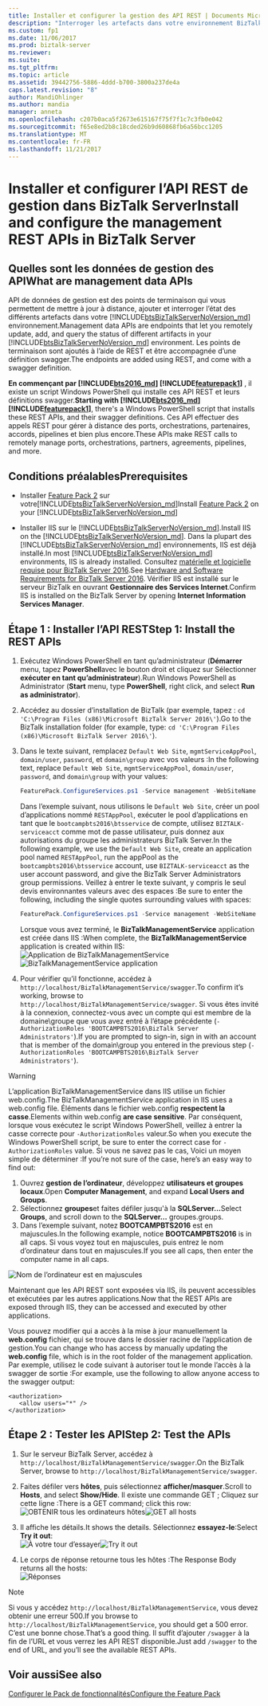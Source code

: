 ```yaml
---
title: Installer et configurer la gestion des API REST | Documents Microsoft
description: "Interroger les artefacts dans votre environnement BizTalk à l’aide des données de gestion des API REST avec Feature Pack dans BizTalk Server"
ms.custom: fp1
ms.date: 11/06/2017
ms.prod: biztalk-server
ms.reviewer: 
ms.suite: 
ms.tgt_pltfrm: 
ms.topic: article
ms.assetid: 39442756-5886-4ddd-b700-3800a237de4a
caps.latest.revision: "8"
author: MandiOhlinger
ms.author: mandia
manager: anneta
ms.openlocfilehash: c207b0aca5f2673e615167f75f7f1c7c3fb0e042
ms.sourcegitcommit: f65e8ed2b8c18cded26b9d60868fb6a56bcc1205
ms.translationtype: MT
ms.contentlocale: fr-FR
ms.lasthandoff: 11/21/2017
---
```

# <a name="install-and-configure-the-management-rest-apis-in-biztalk-server"></a><span data-ttu-id="c3884-103">Installer et configurer l’API REST de gestion dans BizTalk Server</span><span class="sxs-lookup"><span data-stu-id="c3884-103">Install and configure the management REST APIs in BizTalk Server</span></span>

## <a name="what-are-management-data-apis"></a><span data-ttu-id="c3884-104">Quelles sont les données de gestion des API</span><span class="sxs-lookup"><span data-stu-id="c3884-104">What are management data APIs</span></span>
<span data-ttu-id="c3884-105">API de données de gestion est des points de terminaison qui vous permettent de mettre à jour à distance, ajouter et interroger l’état des différents artefacts dans votre [!INCLUDE[btsBizTalkServerNoVersion_md](../includes/btsbiztalkservernoversion-md.md)] environnement.</span><span class="sxs-lookup"><span data-stu-id="c3884-105">Management data APIs are endpoints that let you remotely update, add, and query the status of different artifacts in your [!INCLUDE[btsBizTalkServerNoVersion_md](../includes/btsbiztalkservernoversion-md.md)] environment.</span></span> <span data-ttu-id="c3884-106">Les points de terminaison sont ajoutés à l’aide de REST et être accompagnée d’une définition swagger.</span><span class="sxs-lookup"><span data-stu-id="c3884-106">The endpoints are added using REST, and come with a swagger definition.</span></span> 

<span data-ttu-id="c3884-107">**En commençant par [!INCLUDE[bts2016_md](../includes/bts2016-md.md)] [!INCLUDE[featurepack1](../includes/featurepack1.md)]** , il existe un script Windows PowerShell qui installe ces API REST et leurs définitions swagger.</span><span class="sxs-lookup"><span data-stu-id="c3884-107">**Starting with [!INCLUDE[bts2016_md](../includes/bts2016-md.md)] [!INCLUDE[featurepack1](../includes/featurepack1.md)]**, there's a Windows PowerShell script that installs these REST APIs, and their swagger definitions.</span></span> <span data-ttu-id="c3884-108">Ces API effectuer des appels REST pour gérer à distance des ports, orchestrations, partenaires, accords, pipelines et bien plus encore.</span><span class="sxs-lookup"><span data-stu-id="c3884-108">These APIs make REST calls to remotely manage ports, orchestrations, partners, agreements, pipelines, and more.</span></span> 

## <a name="prerequisites"></a><span data-ttu-id="c3884-109">Conditions préalables</span><span class="sxs-lookup"><span data-stu-id="c3884-109">Prerequisites</span></span>
* <span data-ttu-id="c3884-110">Installer [Feature Pack 2](https://aka.ms/bts2016fp2) sur votre[!INCLUDE[btsBizTalkServerNoVersion_md](../includes/btsbiztalkservernoversion-md.md)]</span><span class="sxs-lookup"><span data-stu-id="c3884-110">Install [Feature Pack 2](https://aka.ms/bts2016fp2) on your [!INCLUDE[btsBizTalkServerNoVersion_md](../includes/btsbiztalkservernoversion-md.md)]</span></span>

* <span data-ttu-id="c3884-111">Installer IIS sur le [!INCLUDE[btsBizTalkServerNoVersion_md](../includes/btsbiztalkservernoversion-md.md)].</span><span class="sxs-lookup"><span data-stu-id="c3884-111">Install IIS on the [!INCLUDE[btsBizTalkServerNoVersion_md](../includes/btsbiztalkservernoversion-md.md)].</span></span> <span data-ttu-id="c3884-112">Dans la plupart des [!INCLUDE[btsBizTalkServerNoVersion_md](../includes/btsbiztalkservernoversion-md.md)] environnements, IIS est déjà installé.</span><span class="sxs-lookup"><span data-stu-id="c3884-112">In most [!INCLUDE[btsBizTalkServerNoVersion_md](../includes/btsbiztalkservernoversion-md.md)] environments, IIS is already installed.</span></span> <span data-ttu-id="c3884-113">Consultez [matérielle et logicielle requise pour BizTalk Server 2016](../install-and-config-guides/hardware-and-software-requirements-for-biztalk-server-2016.md).</span><span class="sxs-lookup"><span data-stu-id="c3884-113">See [Hardware and Software Requirements for BizTalk Server 2016](../install-and-config-guides/hardware-and-software-requirements-for-biztalk-server-2016.md).</span></span> <span data-ttu-id="c3884-114">Vérifier IIS est installé sur le serveur BizTalk en ouvrant **Gestionnaire des Services Internet**.</span><span class="sxs-lookup"><span data-stu-id="c3884-114">Confirm IIS is installed on the BizTalk Server by opening **Internet Information Services Manager**.</span></span> 

## <a name="step-1-install-the-rest-apis"></a><span data-ttu-id="c3884-115">Étape 1 : Installer l’API REST</span><span class="sxs-lookup"><span data-stu-id="c3884-115">Step 1: Install the REST APIs</span></span>

1. <span data-ttu-id="c3884-116">Exécutez Windows PowerShell en tant qu’administrateur (**Démarrer** menu, tapez **PowerShell**avec le bouton droit et cliquez sur Sélectionner **exécuter en tant qu’administrateur**).</span><span class="sxs-lookup"><span data-stu-id="c3884-116">Run Windows PowerShell as Administrator (**Start** menu, type **PowerShell**, right click, and select **Run as administrator**).</span></span> 
2. <span data-ttu-id="c3884-117">Accédez au dossier d’installation de BizTalk (par exemple, tapez : `cd 'C:\Program Files (x86)\Microsoft BizTalk Server 2016\'`).</span><span class="sxs-lookup"><span data-stu-id="c3884-117">Go to the BizTalk installation folder (for example, type: `cd 'C:\Program Files (x86)\Microsoft BizTalk Server 2016\'`).</span></span>
3. <span data-ttu-id="c3884-118">Dans le texte suivant, remplacez `Default Web Site`, `mgmtServiceAppPool`, `domain/user`, `password`, et `domain\group` avec vos valeurs :</span><span class="sxs-lookup"><span data-stu-id="c3884-118">In the following text, replace `Default Web Site`, `mgmtServiceAppPool`, `domain/user`, `password`, and `domain\group` with your values:</span></span>

    ```Powershell
    FeaturePack.ConfigureServices.ps1 -Service management -WebSiteName '<Default Web Site>' -ApplicationPool <mgmtServiceAppPool> -ApplicationPoolUser <domain>\<user> -ApplicationPoolUserPassword <password> -AuthorizationRoles '<domain>\<group>, <domain>\<group>'
    ```

    <span data-ttu-id="c3884-119">Dans l’exemple suivant, nous utilisons le `Default Web Site`, créer un pool d’applications nommé `RESTAppPool`, exécuter le pool d’applications en tant que le `bootcampbts2016\btsservice` de compte, utilisez `BIZTALK-serviceacct` comme mot de passe utilisateur, puis donnez aux autorisations du groupe les administrateurs BizTalk Server.</span><span class="sxs-lookup"><span data-stu-id="c3884-119">In the following example, we use the `Default Web Site`, create an application pool named `RESTAppPool`, run the appPool as the `bootcampbts2016\btsservice` account, use `BIZTALK-serviceacct` as the user account password, and give the BizTalk Server Administrators group permissions.</span></span> <span data-ttu-id="c3884-120">Veillez à entrer le texte suivant, y compris le seul devis environnantes valeurs avec des espaces :</span><span class="sxs-lookup"><span data-stu-id="c3884-120">Be sure to enter the following, including the single quotes surrounding values with spaces:</span></span> 

    ```Powershell
    FeaturePack.ConfigureServices.ps1 -Service management -WebSiteName 'Default Web Site' -ApplicationPool RESTAppPool -ApplicationPoolUser bootcampbts2016\btsservice -ApplicationPoolUserPassword  BIZTALK-serviceacct -AuthorizationRoles 'BOOTCAMPBTS2016\BizTalk Server Administrators'
    ```

    <span data-ttu-id="c3884-121">Lorsque vous avez terminé, le **BizTalkManagementService** application est créée dans IIS :</span><span class="sxs-lookup"><span data-stu-id="c3884-121">When complete, the **BizTalkManagementService** application is created within IIS:</span></span>  
    <span data-ttu-id="c3884-122">![Application de BizTalkManagementService](../core/media/biztalkmanagementservice-apppool.png)</span><span class="sxs-lookup"><span data-stu-id="c3884-122">![BizTalkManagementService application](../core/media/biztalkmanagementservice-apppool.png)</span></span>

4. <span data-ttu-id="c3884-123">Pour vérifier qu’il fonctionne, accédez à `http://localhost/BizTalkManagementService/swagger`.</span><span class="sxs-lookup"><span data-stu-id="c3884-123">To confirm it’s working, browse to `http://localhost/BizTalkManagementService/swagger`.</span></span> <span data-ttu-id="c3884-124">Si vous êtes invité à la connexion, connectez-vous avec un compte qui est membre de la domaine\groupe que vous avez entré à l’étape précédente (`-AuthorizationRoles 'BOOTCAMPBTS2016\BizTalk Server Administrators'`).</span><span class="sxs-lookup"><span data-stu-id="c3884-124">If you are prompted to sign-in, sign in with an account that is member of the domain\group you entered in the previous step (`-AuthorizationRoles 'BOOTCAMPBTS2016\BizTalk Server Administrators'`).</span></span> 

> [!WARNING]
> <span data-ttu-id="c3884-125">L’application BizTalkManagementService dans IIS utilise un fichier web.config.</span><span class="sxs-lookup"><span data-stu-id="c3884-125">The BizTalkManagementService application in IIS uses a web.config file.</span></span> <span data-ttu-id="c3884-126">Éléments dans le fichier web.config **respectent la casse**.</span><span class="sxs-lookup"><span data-stu-id="c3884-126">Elements within web.config **are case sensitive**.</span></span> <span data-ttu-id="c3884-127">Par conséquent, lorsque vous exécutez le script Windows PowerShell, veillez à entrer la casse correcte pour `-AuthorizationRoles` valeur.</span><span class="sxs-lookup"><span data-stu-id="c3884-127">So when you execute the Windows PowerShell script, be sure to enter the correct case for `-AuthorizationRoles` value.</span></span> <span data-ttu-id="c3884-128">Si vous ne savez pas le cas, Voici un moyen simple de déterminer :</span><span class="sxs-lookup"><span data-stu-id="c3884-128">If you’re not sure of the case, here’s an easy way to find out:</span></span> 
> 
> 1. <span data-ttu-id="c3884-129">Ouvrez **gestion de l’ordinateur**, développez **utilisateurs et groupes locaux**.</span><span class="sxs-lookup"><span data-stu-id="c3884-129">Open **Computer Management**, and expand **Local Users and Groups**.</span></span>
> 2. <span data-ttu-id="c3884-130">Sélectionnez **groupes**et faites défiler jusqu'à la **SQLServer...**</span><span class="sxs-lookup"><span data-stu-id="c3884-130">Select **Groups**, and scroll down to the **SQLServer…**</span></span> <span data-ttu-id="c3884-131">groupes.</span><span class="sxs-lookup"><span data-stu-id="c3884-131">groups.</span></span> 
> 3. <span data-ttu-id="c3884-132">Dans l’exemple suivant, notez **BOOTCAMPBTS2016** est en majuscules.</span><span class="sxs-lookup"><span data-stu-id="c3884-132">In the following example, notice **BOOTCAMPBTS2016** is in all caps.</span></span> <span data-ttu-id="c3884-133">Si vous voyez tout en majuscules, puis entrez le nom d’ordinateur dans tout en majuscules.</span><span class="sxs-lookup"><span data-stu-id="c3884-133">If you see all caps, then enter the computer name in all caps.</span></span> 
> 
> ![Nom de l’ordinateur est en majuscules](../core/media/groups-case.png)

<span data-ttu-id="c3884-135">Maintenant que les API REST sont exposées via IIS, ils peuvent accessibles et exécutées par les autres applications.</span><span class="sxs-lookup"><span data-stu-id="c3884-135">Now that the REST APIs are exposed through IIS, they can be accessed and executed by other applications.</span></span> 

<span data-ttu-id="c3884-136">Vous pouvez modifier qui a accès à la mise à jour manuellement la **web.config** fichier, qui se trouve dans le dossier racine de l’application de gestion.</span><span class="sxs-lookup"><span data-stu-id="c3884-136">You can change who has access by manually updating the **web.config** file, which is in the root folder of the management application.</span></span> <span data-ttu-id="c3884-137">Par exemple, utilisez le code suivant à autoriser tout le monde l’accès à la swagger de sortie :</span><span class="sxs-lookup"><span data-stu-id="c3884-137">For example, use the following to allow anyone access to the swagger output:</span></span> 

```
<authorization>
   <allow users="*" />
</authorization>
```

## <a name="step-2-test-the-apis"></a><span data-ttu-id="c3884-138">Étape 2 : Tester les API</span><span class="sxs-lookup"><span data-stu-id="c3884-138">Step 2: Test the APIs</span></span>

1. <span data-ttu-id="c3884-139">Sur le serveur BizTalk Server, accédez à `http://localhost/BizTalkManagementService/swagger`.</span><span class="sxs-lookup"><span data-stu-id="c3884-139">On the BizTalk Server, browse to `http://localhost/BizTalkManagementService/swagger`.</span></span>

2. <span data-ttu-id="c3884-140">Faites défiler vers **hôtes**, puis sélectionnez **afficher/masquer**.</span><span class="sxs-lookup"><span data-stu-id="c3884-140">Scroll to **Hosts**, and select **Show/Hide**.</span></span> <span data-ttu-id="c3884-141">Il existe une commande GET ; Cliquez sur cette ligne :</span><span class="sxs-lookup"><span data-stu-id="c3884-141">There is a GET command; click this row:</span></span>  
<span data-ttu-id="c3884-142">![OBTENIR tous les ordinateurs hôtes](../core/media/managment-rest-apis-hosts-get.png)</span><span class="sxs-lookup"><span data-stu-id="c3884-142">![GET all hosts](../core/media/managment-rest-apis-hosts-get.png)</span></span>

3. <span data-ttu-id="c3884-143">Il affiche les détails.</span><span class="sxs-lookup"><span data-stu-id="c3884-143">It shows the details.</span></span> <span data-ttu-id="c3884-144">Sélectionnez **essayez-le**:</span><span class="sxs-lookup"><span data-stu-id="c3884-144">Select **Try it out**:</span></span>  
<span data-ttu-id="c3884-145">![À votre tour d’essayer](../core/media/managment-rest-apis-hosts-tryitout.png)</span><span class="sxs-lookup"><span data-stu-id="c3884-145">![Try it out](../core/media/managment-rest-apis-hosts-tryitout.png)</span></span>

4. <span data-ttu-id="c3884-146">Le corps de réponse retourne tous les hôtes :</span><span class="sxs-lookup"><span data-stu-id="c3884-146">The Response Body returns all the hosts:</span></span>  
![Réponses](../core/media/managment-rest-apis-hosts-response.png)

> [!NOTE]
> <span data-ttu-id="c3884-148">Si vous y accédez `http://localhost/BizTalkManagementService`, vous devez obtenir une erreur 500.</span><span class="sxs-lookup"><span data-stu-id="c3884-148">If you browse to `http://localhost/BizTalkManagementService`, you should get a 500 error.</span></span> <span data-ttu-id="c3884-149">C’est une bonne chose.</span><span class="sxs-lookup"><span data-stu-id="c3884-149">That’s a good thing.</span></span> <span data-ttu-id="c3884-150">Il suffit d’ajouter `/swagger` à la fin de l’URL et vous verrez les API REST disponible.</span><span class="sxs-lookup"><span data-stu-id="c3884-150">Just add `/swagger` to the end of URL, and you’ll see the available REST APIs.</span></span> 


## <a name="see-also"></a><span data-ttu-id="c3884-151">Voir aussi</span><span class="sxs-lookup"><span data-stu-id="c3884-151">See also</span></span>
 [<span data-ttu-id="c3884-152">Configurer le Pack de fonctionnalités</span><span class="sxs-lookup"><span data-stu-id="c3884-152">Configure the Feature Pack</span></span>](../core/configure-the-feature-pack.md)